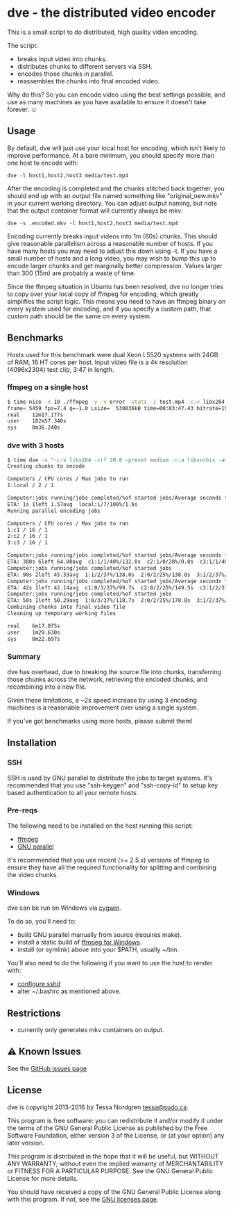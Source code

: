 # dve - the distributed video encoder

This is a small script to do distributed, high quality video encoding.

The script:

- breaks input video into chunks.
- distributes chunks to different servers via SSH.
- encodes those chunks in parallel.
- reassembles the chunks into final encoded video.

Why do this? So you can encode video using the best settings possible,
and use as many machines as you have available to ensure it doesn't
take forever. ☺

## Usage

By default, dve will just use your local host for encoding, which isn't likely to
improve performance. At a bare minimum, you should specify more than one host
to encode with:

    dve -l host1,host2,host3 media/test.mp4

After the encoding is completed and the chunks stitched back together, you
should end up with an output file named something like "original_new.mkv" in
your current working directory. You can adjust output naming, but note that the
output container format will currently always be mkv:

    dve -s .encoded.mkv -l host1,host2,host3 media/test.mp4

Encoding currently breaks input videos into 1m (60s) chunks. This should give
reasonable parallelism across a reasonable number of hosts. If you have
many hosts you may need to adjust this down using -t. If you have a small number
of hosts and a long video, you may wish to bump this up to encode larger chunks
and get marginally better compression. Values larger than 300 (15m) are
probably a waste of time.

Since the ffmpeg situation in Ubuntu has been resolved, dve no longer
tries to copy over your local copy of ffmpeg for encoding, which greatly
simplifies the script logic. This means you need to have an ffmpeg binary on
every system used for encoding, and if you specify a custom path, that custom
path should be the same on every system.

## Benchmarks

Hosts used for this benchmark were dual Xeon L5520 systems with 24GB of RAM,
16 HT cores per host. Input video file is a 4k resolution (4096x2304) test
clip, 3:47 in length.

### ffmpeg on a single host

```bash
$ time nice -n 10 ./ffmpeg -y -v error -stats -i test.mp4 -c:v libx264 -crf 20.0 -preset medium -c:a libvorbis -aq 5 -f matroska test.mkv
frame= 5459 fps=7.4 q=-1.0 Lsize=  530036kB time=00:03:47.43 bitrate=19091.2kbits/s
real    12m17.177s
user    182m57.340s
sys     0m36.240s
```

### dve with 3 hosts

```bash
$ time dve -o "-c:v libx264 -crf 20.0 -preset medium -c:a libvorbis -aq 5" -l c1,c2,c3 test.mp4
Creating chunks to encode

Computers / CPU cores / Max jobs to run
1:local / 2 / 1

Computer:jobs running/jobs completed/%of started jobs/Average seconds to complete
ETA: 1s 1left 1.57avg  local:1/7/100%/1.6s
Running parallel encoding jobs

Computers / CPU cores / Max jobs to run
1:c1 / 16 / 1
2:c2 / 16 / 1
3:c3 / 16 / 1

Computer:jobs running/jobs completed/%of started jobs/Average seconds to complete
ETA: 380s 6left 64.00avg  c1:1/1/40%/132.0s  c2:1/0/20%/0.0s  c3:1/1/40%/132.0s
Computer:jobs running/jobs completed/%of started jobs
ETA: 90s 2left 45.33avg  1:1/2/37%/138.0s  2:0/2/25%/138.0s  3:1/2/37%/138.0s
Computer:jobs running/jobs completed/%of started jobs/Average seconds to complete
ETA: 42s 1left 42.14avg  c1:0/3/37%/99.7s  c2:0/2/25%/149.5s  c3:1/2/37%/149.5s
Computer:jobs running/jobs completed/%of started jobs
ETA: 50s 1left 50.29avg  1:0/3/37%/118.7s  2:0/2/25%/178.0s  3:1/2/37%/178.0s
Combining chunks into final video file
Cleaning up temporary working files

real    6m17.075s
user    1m29.630s
sys     0m22.697s
```

### Summary

dve has overhead, due to breaking the source file into chunks, transferring those chunks
across the network, retrieving the encoded chunks, and recombining into a new file.

Given these limitations, a ~2x speed increase by using 3 encoding machines is
a reasonable improvement over using a single system.

If you've got benchmarks using more hosts, please submit them!

## Installation

### SSH

SSH is used by GNU parallel to distribute the jobs to target systems.
It's recommended that you use "ssh-keygen" and "ssh-copy-id" to
setup key based authentication to all your remote hosts.

### Pre-reqs

The following need to be installed on the host running this script:

- [ffmpeg](https://www.ffmpeg.org/download.html)
- [GNU parallel](https://www.gnu.org/software/parallel/)

It's recommended that you use recent (>= 2.5.x) versions of ffmpeg to ensure
they have all the required functionality for splitting and combining the
video chunks.

### Windows

dve can be run on Windows via [cygwin](http://www.cygwin.com/).

To do so, you'll need to:

- build GNU parallel manually from source (requires make).
- install a static build of [ffmpeg for Windows](http://ffmpeg.zeranoe.com/builds/).
- install (or symlink) above into your $PATH, usually ~/bin.

You'll also need to do the following if you want to use the host to render with:

- [configure sshd](http://www.noah.org/ssh/cygwin-sshd.html)
- alter ~/.bashrc as mentioned above.

## Restrictions

- currently only generates mkv containers on output.

## ⚠ Known Issues

See the [GitHub issues page](https://github.com/nergdron/dve/issues)

## License
dve is copyright 2013-2016 by Tessa Nordgren <tessa@sudo.ca>.

This program is free software: you can redistribute it and/or modify
it under the terms of the GNU General Public License as published by
the Free Software Foundation, either version 3 of the License, or
(at your option) any later version.

This program is distributed in the hope that it will be useful,
but WITHOUT ANY WARRANTY; without even the implied warranty of
MERCHANTABILITY or FITNESS FOR A PARTICULAR PURPOSE.  See the
GNU General Public License for more details.

You should have received a copy of the GNU General Public License
along with this program.  If not, see the
[GNU licenses page](http://www.gnu.org/licenses/).
